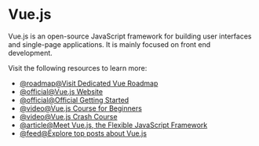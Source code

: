 # Vue.js

Vue.js is an open-source JavaScript framework for building user interfaces and single-page applications. It is mainly focused on front end development.

Visit the following resources to learn more:

- [@roadmap@Visit Dedicated Vue Roadmap](https://roadmap.sh/vue)
- [@official@Vue.js Website](https://vuejs.org/)
- [@official@Official Getting Started](https://vuejs.org/v2/guide/)
- [@video@Vue.js Course for Beginners](https://www.youtube.com/watch?v=FXpIoQ_rT_c)
- [@video@Vue.js Crash Course](https://www.youtube.com/watch?v=qZXt1Aom3Cs)
- [@article@Meet Vue.js, the Flexible JavaScript Framework](https://thenewstack.io/meet-vue-js-flexible-javascript-framework/)
- [@feed@Explore top posts about Vue.js](https://app.daily.dev/tags/vuejs?ref=roadmapsh)
